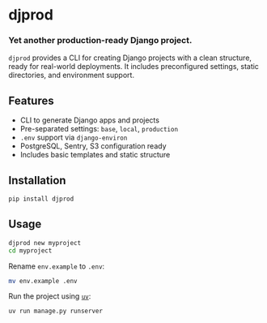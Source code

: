 # djprod

### Yet another production-ready Django project.

`djprod` provides a CLI for creating Django projects with a clean structure, ready for real-world deployments. It includes preconfigured settings, static directories, and environment support.

## Features

- CLI to generate Django apps and projects
- Pre-separated settings: `base`, `local`, `production`
- `.env` support via `django-environ`
- PostgreSQL, Sentry, S3 configuration ready
- Includes basic templates and static structure

## Installation

```bash
pip install djprod
````

## Usage

```bash
djprod new myproject
cd myproject
````

Rename `env.example` to `.env`:

```bash
mv env.example .env
```

Run the project using [`uv`](https://github.com/astral-sh/uv):

```bash
uv run manage.py runserver
```
